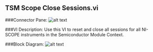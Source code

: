 ## **TSM Scope Close Sessions.vi**
###Connector Pane:
![alt text](/images/Instrument%20Control/Scope/TSM%20Scope%20Close%20Sessions.vic.png "TSM Scope Close Sessions.vi connector pane")

###VI Description:
Use this VI to reset and close all sessions for all NI-SCOPE instruments in the Semiconductor Module Context.

###Block Diagram:
![alt text](/images/Instrument%20Control/Scope/TSM%20Scope%20Close%20Sessions.vid.png "TSM Scope Close Sessions.vi block diagram")
